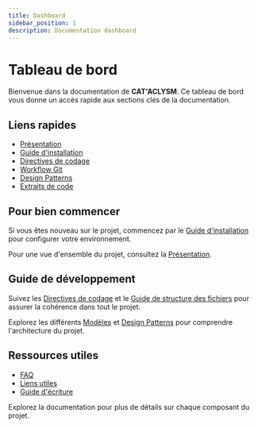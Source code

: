 ```yaml
---
title: Dashboard
sidebar_position: 1
description: Documentation dashboard
---
```


# Tableau de bord

Bienvenue dans la documentation de **CAT'ACLYSM**. Ce tableau de bord vous donne un accès rapide aux sections clés de la documentation.

## Liens rapides

- [Présentation](./introduction/overview.md)
- [Guide d'installation](./introduction/installation.md)
- [Directives de codage](./development/guides/coding-guidelines.md)
- [Workflow Git](./git-workflow.md)
- [Design Patterns](./development/design-patterns/singleton.md)
- [Extraits de code](./snippets.md)

## Pour bien commencer

Si vous êtes nouveau sur le projet, commencez par le [Guide d'installation](./introduction/installation.md) pour configurer votre environnement.

Pour une vue d'ensemble du projet, consultez la [Présentation](./introduction/overview.md).

## Guide de développement

Suivez les [Directives de codage](./development/guides/coding-guidelines.md) et le [Guide de structure des fichiers](./development/guides/file-structure.md) pour assurer la cohérence dans tout le projet.

Explorez les différents [Modèles](./development/models/enemy-model.md) et [Design Patterns](./development/design-patterns/singleton.md) pour comprendre l'architecture du projet.

## Ressources utiles

- [FAQ](./faq.md)
- [Liens utiles](./useful-links.md)
- [Guide d'écriture](./writing-guidelines.md)

Explorez la documentation pour plus de détails sur chaque composant du projet.
